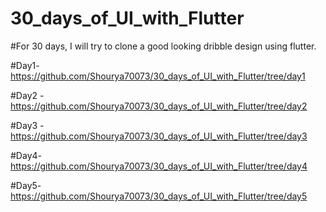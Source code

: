 # 30_days_of_UI_with_Flutter

#For 30 days, I will try to clone a good looking dribble design using flutter.

#Day1- https://github.com/Shourya70073/30_days_of_UI_with_Flutter/tree/day1

#Day2 - https://github.com/Shourya70073/30_days_of_UI_with_Flutter/tree/day2

#Day3 - https://github.com/Shourya70073/30_days_of_UI_with_Flutter/tree/day3

#Day4- https://github.com/Shourya70073/30_days_of_UI_with_Flutter/tree/day4

#Day5- https://github.com/Shourya70073/30_days_of_UI_with_Flutter/tree/day5
